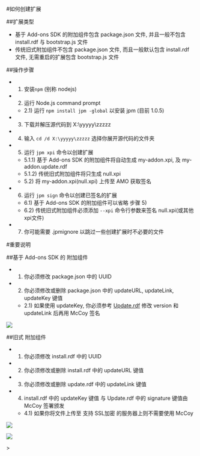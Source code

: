 #如何创建扩展

##扩展类型
- 基于 Add-ons SDK 的附加组件包含 package.json 文件, 并且一般不包含 install.rdf 与 bootstrap.js 文件
- 传统旧式附加组件不包含 package.json 文件, 而且一般默认包含 install.rdf 文件, 无需重启的扩展包含 bootstrap.js 文件

##操作步骤
- 1) 安装`npm` (别称 nodejs)
- 2) 运行 Node.js command prompt
  - 2.1) 运行 `npm install jpm -global` 以安装 jpm (目前 1.0.5)
- 3) 下载并解压源代码到 X:\yyyyy\zzzzz
- 4) 输入 `cd /d X:\yyyyy\zzzzz` 选择你展开源代码的文件夹
- 5) 运行 `jpm xpi` 命令以创建扩展
  - 5.1.1) 基于 Add-ons SDK 的附加组件将自动生成 my-addon.xpi, 及 my-addon.update.rdf
  - 5.1.2) 传统旧式附加组件将只生成 null.xpi
  - 5.2) 将 my-addon.xpi(null.xpi) 上传至 AMO 获取签名
- 6) 运行 `jpm sign` 命令以创建已签名的扩展
  - 6.1) 基于 Add-ons SDK 的附加组件可以省略 步骤 5)
  - 6.2) 传统旧式附加组件必须添加 `--xpi` 命令行参数来签名 null.xpi(或其他xpi文件)
- 7) 你可能需要 .jpmignore 以跳过一些创建扩展时不必要的文件

#重要说明

##基于 Add-ons SDK 的 附加组件
- 1) 你必须修改 package.json 中的 UUID
- 2) 你必须修改或删除 package.json 中的 updateURL, updateLink, updateKey 键值
  - 2.1) 如果使用 updateKey, 你必须参考 <a href="https://goo.gl/hHAx3m">Update.rdf</a> 修改 version 和 updateLink 后再用 McCoy 签名

<p><img src="http://i66.tinypic.com/ml5abm.png"></p>

##旧式 附加组件
- 1) 你必须修改 install.rdf 中的 UUID
- 2) 你必须修改或删除 install.rdf 中的 updateURL 键值
- 3) 你必须修改或删除 update.rdf 中的 updateLink 键值
- 4) install.rdf 中的 updateKey 键值 与 Update.rdf 中的 signature 键值由 McCoy 签署颁发
  - 4.1) 如果你将文件上传至 支持 SSL加密 的服务器上则不需要使用 McCoy

<p><img src="http://i68.tinypic.com/29zzcpv.png"></p>
<p><img src="http://i67.tinypic.com/6944dl.png"></p>>
